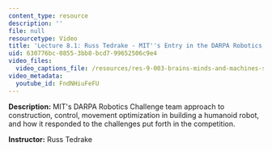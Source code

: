 ```yaml
---
content_type: resource
description: ''
file: null
resourcetype: Video
title: 'Lecture 8.1: Russ Tedrake - MIT''s Entry in the DARPA Robotics Challenge'
uid: 630776bc-0855-3bb8-bcd7-99652506c9e4
video_files:
  video_captions_file: /resources/res-9-003-brains-minds-and-machines-summer-course-summer-2015/unit-8.-robotics/lecture-8.1-russ-tedrake-mits-entry-in-the-darpa-robotics-challenge/FndNHiuFeFU.vtt
video_metadata:
  youtube_id: FndNHiuFeFU
---
```


**Description:** MIT's DARPA Robotics Challenge team approach to construction, control, movement optimization in building a humanoid robot, and how it responded to the challenges put forth in the competition.

**Instructor:** Russ Tedrake